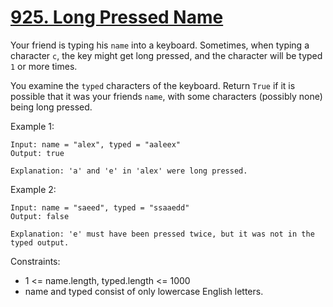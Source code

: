 # [925. Long Pressed Name](https://leetcode.com/problems/long-pressed-name/description/)
 
Your friend is typing his `name` into a keyboard. Sometimes, when typing a character `c`, the key might get long pressed, and the character will be typed `1` or more times.

You examine the `typed` characters of the keyboard. Return `True` if it is possible that it was your friends `name`, with some characters (possibly none) being long pressed.

 

Example 1:

    Input: name = "alex", typed = "aaleex"
    Output: true

    Explanation: 'a' and 'e' in 'alex' were long pressed.

Example 2:

    Input: name = "saeed", typed = "ssaaedd"
    Output: false

    Explanation: 'e' must have been pressed twice, but it was not in the typed output.
 

Constraints:

* 1 <= name.length, typed.length <= 1000
* name and typed consist of only lowercase English letters.